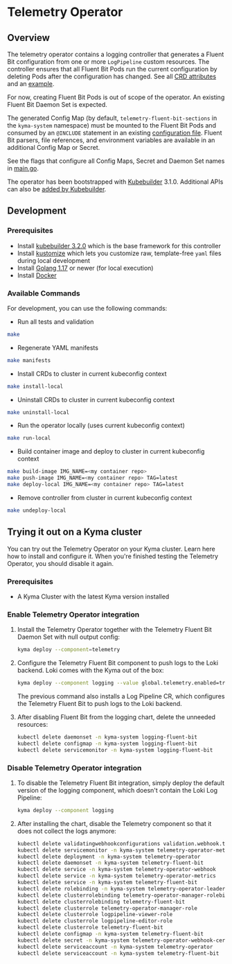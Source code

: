 # Telemetry Operator

## Overview

The telemetry operator contains a logging controller that generates a Fluent Bit configuration from one or more `LogPipeline` custom resources. The controller ensures that all Fluent Bit Pods run the current configuration by deleting Pods after the configuration has changed. See all [CRD attributes](api/v1alpha1/logpipeline_types.go) and an [example](config/samples/telemetry_v1alpha1_logpipeline.yaml).

For now, creating Fluent Bit Pods is out of scope of the operator. An existing Fluent Bit Daemon Set is expected.

The generated Config Map (by default, `telemetry-fluent-bit-sections` in the `kyma-system` namespace) must be mounted to the Fluent Bit Pods and consumed by an `@INCLUDE` statement in an existing [configuration file](https://docs.fluentbit.io/manual/administration/configuring-fluent-bit/classic-mode/configuration-file). Fluent Bit parsers, file references, and environment variables are available in an additional Config Map or Secret.

See the flags that configure all Config Maps, Secret and Daemon Set names in [main.go](main.go).

The operator has been bootstrapped with [Kubebuilder](https://github.com/kubernetes-sigs/kubebuilder) 3.1.0. Additional APIs can also be [added by Kubebuilder](https://book.kubebuilder.io/cronjob-tutorial/new-api.html).

## Development

### Prerequisites
- Install [kubebuilder 3.2.0](https://github.com/kubernetes-sigs/kubebuilder) which is the base framework for this controller
- Install [kustomize](https://github.com/kubernetes-sigs/kustomize) which lets you customize raw, template-free `yaml` files during local development
- Install [Golang 1.17](https://golang.org/dl/) or newer (for local execution)
- Install [Docker](https://www.docker.com/get-started)

### Available Commands

For development, you can use the following commands:

- Run all tests and validation

```bash
make
```

- Regenerate YAML manifests

```bash
make manifests
```

- Install CRDs to cluster in current kubeconfig context

```bash
make install-local
```

- Uninstall CRDs to cluster in current kubeconfig context

```bash
make uninstall-local
```

- Run the operator locally (uses current kubeconfig context)

```bash
make run-local
```

- Build container image and deploy to cluster in current kubeconfig context

```bash
make build-image IMG_NAME=<my container repo>
make push-image IMG_NAME=<my container repo> TAG=latest
make deploy-local IMG_NAME=<my container repo> TAG=latest
```

- Remove controller from cluster in current kubeconfig context

```bash
make undeploy-local
```
## Trying it out on a Kyma cluster
You can try out the Telemetry Operator on your Kyma cluster. Learn here how to install and configure it. When you're finished testing the Telemetry Operator, you should disable it again.
### Prerequisites

- A Kyma Cluster with the latest Kyma version installed

### Enable Telemetry Operator integration
1. Install the Telemetry Operator together with the Telemetry Fluent Bit Daemon Set with null output config: 

   ```bash
   kyma deploy --component=telemetry 
   ```

2. Configure the Telemetry Fluent Bit component to push logs to the Loki backend. Loki comes with the Kyma out of the box:

   ```bash
   kyma deploy --component logging --value global.telemetry.enabled=true
   ```

   The previous command also installs a Log Pipeline CR, which configures the Telemetry Fluent Bit to push logs to the Loki backend.

3. After disabling Fluent Bit from the logging chart, delete the unneeded resources:

   ```bash
   kubectl delete daemonset -n kyma-system logging-fluent-bit
   kubectl delete configmap -n kyma-system logging-fluent-bit
   kubectl delete servicemonitor -n kyma-system logging-fluent-bit
   ```

### Disable Telemetry Operator integration

1. To disable the Telemetry Fluent Bit integration, simply deploy the default version of the logging component, which doesn't contain the Loki Log Pipeline:

   ```bash
   kyma deploy --component logging 
   ```

2. After installing the chart, disable the Telemetry component so that it does not collect the logs anymore:

   ```bash
   kubectl delete validatingwebhookconfigurations validation.webhook.telemetry.kyma-project.io
   kubectl delete servicemonitor -n kyma-system telemetry-operator-metrics
   kubectl delete deployment -n kyma-system telemetry-operator
   kubectl delete daemonset -n kyma-system telemetry-fluent-bit
   kubectl delete service -n kyma-system telemetry-operator-webhook
   kubectl delete service -n kyma-system telemetry-operator-metrics
   kubectl delete service -n kyma-system telemetry-fluent-bit
   kubectl delete rolebinding -n kyma-system telemetry-operator-leader-election-rolebinding
   kubectl delete clusterrolebinding telemetry-operator-manager-rolebinding
   kubectl delete clusterrolebinding telemetry-fluent-bit
   kubectl delete clusterrole telemetry-operator-manager-role
   kubectl delete clusterrole logpipeline-viewer-role
   kubectl delete clusterrole logpipeline-editor-role
   kubectl delete clusterrole telemetry-fluent-bit
   kubectl delete configmap -n kyma-system telemetry-fluent-bit
   kubectl delete secret -n kyma-system telemetry-operator-webhook-cert
   kubectl delete serviceaccount -n kyma-system telemetry-operator
   kubectl delete serviceaccount -n kyma-system telemetry-fluent-bit
   ```